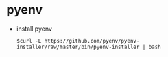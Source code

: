 # pyenv
  - install pyenv
    ```
    $curl -L https://github.com/pyenv/pyenv-installer/raw/master/bin/pyenv-installer | bash
    ```
